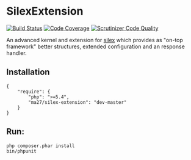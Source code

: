 SilexExtension
==============

[![Build Status](https://travis-ci.org/Ma27/SilexExtension.svg?branch=master)](https://travis-ci.org/Ma27/SilexExtension)
[![Code Coverage](https://scrutinizer-ci.com/g/Ma27/SilexExtension/badges/coverage.png?b=master)](https://scrutinizer-ci.com/g/Ma27/SilexExtension/?branch=master)
[![Scrutinizer Code Quality](https://scrutinizer-ci.com/g/Ma27/SilexExtension/badges/quality-score.png?b=master)](https://scrutinizer-ci.com/g/Ma27/SilexExtension/?branch=master)

An advanced kernel and extension for [silex](http://silex.sensiolabs.org) which provides as "on-top framework"
better structures, extended configuration and an response handler.

Installation
------------

    {
        "require": {
            "php": ">=5.4",
            "ma27/silex-extension": "dev-master"
        }
    }


Run:
---

    php composer.phar install
    bin/phpunit
